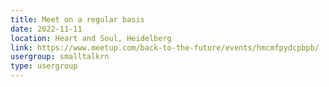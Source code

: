 ```yaml
---
title: Meet on a regular basis
date: 2022-11-11
location: Heart and Soul, Heidelberg
link: https://www.meetup.com/back-to-the-future/events/hmcmfpydcpbpb/
usergroup: smalltalkrn
type: usergroup
---
```

